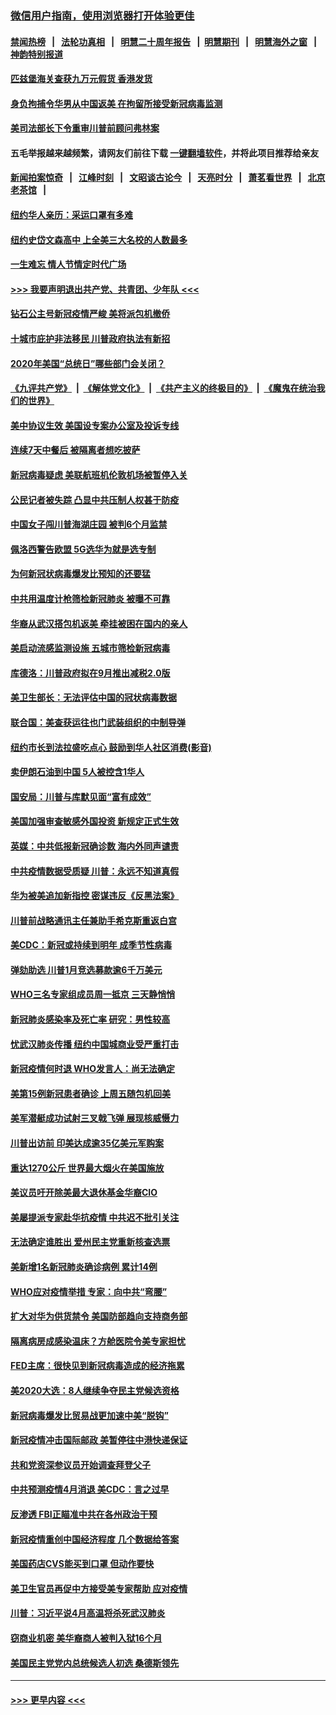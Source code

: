 ### [微信用户指南，使用浏览器打开体验更佳](https://github.com/gfw-breaker/banned-news1/blob/master/indexes/wechat-guide.md?t=0)
#### [禁闻热榜](热点新闻.md?t=0)  &nbsp;&nbsp;|&nbsp;&nbsp; [法轮功真相](https://github.com/gfw-breaker/truth/blob/master/README.md?t=0) &nbsp;&nbsp;|&nbsp;&nbsp; [明慧二十周年报告](https://github.com/gfw-breaker/mh-reports/blob/master/README.md?t=0) &nbsp;&nbsp;|&nbsp;&nbsp;[明慧期刊](https://github.com/gfw-breaker/mh-qikan) &nbsp;&nbsp;|&nbsp;&nbsp; [明慧海外之窗](https://github.com/gfw-breaker/mh-news/blob/master/README.md?t=0) &nbsp;&nbsp;|&nbsp;&nbsp; [神韵特别报道](https://github.com/gfw-breaker/mh-news/blob/master/shenyun.md?t=0)
#### [匹兹堡海关查获九万元假货 香港发货](../pages/nsc412/n11870716.md?t=02151944) 
#### [身负拘捕令华男从中国返美  在拘留所接受新冠病毒监测](../pages/nsc412/n11870710.md?t=02151944) 
#### [美司法部长下令重审川普前顾问弗林案](../pages/nsc412/n11870258.md?t=02151944) 
#### 五毛举报越来越频繁，请网友们前往下载 [一键翻墙软件](https://github.com/gfw-breaker/ssr-accounts)，并将此项目推荐给亲友
#### [新闻拍案惊奇](https://github.com/gfw-breaker/banned-news1/blob/master/pages/link4.md) &nbsp;&nbsp;|&nbsp;&nbsp; [江峰时刻](https://github.com/gfw-breaker/banned-news1/blob/master/pages/link4.md) &nbsp;&nbsp;|&nbsp;&nbsp; [文昭谈古论今](https://github.com/gfw-breaker/banned-news1/blob/master/pages/link4.md) &nbsp;&nbsp;|&nbsp;&nbsp; [天亮时分](https://github.com/gfw-breaker/banned-news1/blob/master/pages/link4.md) &nbsp;&nbsp;|&nbsp;&nbsp; [萧茗看世界](https://github.com/gfw-breaker/banned-news1/blob/master/pages/link4.md) &nbsp;&nbsp;|&nbsp;&nbsp; [北京老茶馆](https://github.com/gfw-breaker/banned-news1/blob/master/pages/link4.md) &nbsp;&nbsp;|&nbsp;&nbsp; 
#### [纽约华人亲历：采运口罩有多难](../pages/nsc412/n11870531.md?t=02151944) 
#### [纽约史岱文森高中  上全美三大名校的人数最多](../pages/nsc412/n11870557.md?t=02151944) 
#### [一生难忘 情人节情定时代广场](../pages/nsc412/n11870536.md?t=02151944) 
#### [>>> 我要声明退出共产党、共青团、少年队 <<<](https://github.com/begood0513/goodnews/blob/master/quit/letter.md) 
#### [钻石公主号新冠疫情严峻 美将派包机撤侨](../pages/nsc412/n11870505.md?t=02151944) 
#### [十城市庇护非法移民 川普政府执法有新招](../pages/nsc412/n11870410.md?t=02151944) 
#### [2020年美国“总统日”哪些部门会关闭？](../pages/nsc412/n11870148.md?t=02151944) 
#### [《九评共产党》](https://github.com/begood0513/9ping.md/blob/master/README.md) &nbsp;|&nbsp; [《解体党文化》](../../../../jtdwh.md/blob/master/README.md)  &nbsp;|&nbsp; [《共产主义的终极目的》](../../../../gczydzjmd.md/blob/master/README.md) &nbsp;|&nbsp; [《魔鬼在统治我们的世界》](../../../../mgztzwmdsj.md/blob/master/README.md) 
#### [美中协议生效 美国设专案办公室及投诉专线](../pages/nsc412/n11870266.md?t=02151944) 
#### [连续7天中餐后 被隔离者想吃披萨](../pages/nsc412/n11870243.md?t=02151944) 
#### [新冠病毒疑虑 美联航班机伦敦机场被暂停入关](../pages/nsc412/n11870015.md?t=02151944) 
#### [公民记者被失踪 凸显中共压制人权甚于防疫](../pages/nsc412/n11870042.md?t=02151944) 
#### [中国女子闯川普海湖庄园 被判6个月监禁](../pages/nsc412/n11869919.md?t=02151944) 
#### [佩洛西警告欧盟 5G选华为就是选专制](../pages/nsc412/n11869898.md?t=02151944) 
#### [为何新冠状病毒爆发比预知的还要猛](../pages/nsc412/n11869828.md?t=02151944) 
#### [中共用温度计枪筛检新冠肺炎 被曝不可靠](../pages/nsc412/n11869707.md?t=02151944) 
#### [华裔从武汉搭包机返美 牵挂被困在国内的亲人](../pages/nsc412/n11869711.md?t=02151944) 
#### [美启动流感监测设施 五城市筛检新冠病毒](../pages/nsc412/n11869689.md?t=02151944) 
#### [库德洛：川普政府拟在9月推出减税2.0版](../pages/nsc412/n11869627.md?t=02151944) 
#### [美卫生部长：无法评估中国的冠状病毒数据](../pages/nsc412/n11869301.md?t=02151944) 
#### [联合国：美查获运往也门武装组织的中制导弹](../pages/nsc412/n11868677.md?t=02151944) 
#### [纽约市长到法拉盛吃点心  鼓励到华人社区消费(影音)](../pages/nsc412/n11868197.md?t=02151944) 
#### [卖伊朗石油到中国  5人被控含1华人](../pages/nsc412/n11867988.md?t=02151944) 
#### [国安局：川普与库默见面“富有成效”](../pages/nsc412/n11867976.md?t=02151944) 
#### [美国加强审查敏感外国投资 新规定正式生效](../pages/nsc412/n11868041.md?t=02151944) 
#### [英媒：中共低报新冠确诊数 海内外同声谴责](../pages/nsc412/n11867421.md?t=02151944) 
#### [中共疫情数据受质疑 川普：永远不知道真假](../pages/nsc412/n11867195.md?t=02151944) 
#### [华为被美追加新指控 密谋违反《反黑法案》](../pages/nsc412/n11867191.md?t=02151944) 
#### [川普前战略通讯主任兼助手希克斯重返白宫](../pages/nsc412/n11867104.md?t=02151944) 
#### [美CDC：新冠或持续到明年 成季节性病毒](../pages/nsc412/n11867279.md?t=02151944) 
#### [弹劾助选 川普1月竞选募款逾6千万美元](../pages/nsc412/n11866950.md?t=02151944) 
#### [WHO三名专家组成员周一抵京 三天静悄悄](../pages/nsc412/n11866947.md?t=02151944) 
#### [新冠肺炎感染率及死亡率 研究：男性较高](../pages/nsc412/n11866956.md?t=02151944) 
#### [忧武汉肺炎传播 纽约中国城商业受严重打击](../pages/nsc412/n11866902.md?t=02151944) 
#### [新冠疫情何时退 WHO发言人：尚无法确定](../pages/nsc412/n11866864.md?t=02151944) 
#### [美第15例新冠患者确诊 上周五随包机回美](../pages/nsc412/n11866852.md?t=02151944) 
#### [美军潜艇成功试射三叉戟飞弹 展现核威慑力](../pages/nsc412/n11866046.md?t=02151944) 
#### [川普出访前 印美达成逾35亿美元军购案](../pages/nsc412/n11865444.md?t=02151944) 
#### [重达1270公斤 世界最大烟火在美国施放](../pages/nsc412/n11865198.md?t=02151944) 
#### [美议员吁开除美最大退休基金华裔CIO](../pages/nsc412/n11865230.md?t=02151944) 
#### [美屡提派专家赴华抗疫情 中共迟不批引关注](../pages/nsc412/n11864719.md?t=02151944) 
#### [无法确定谁胜出 爱州民主党重新核查选票](../pages/nsc412/n11864830.md?t=02151944) 
#### [美新增1名新冠肺炎确诊病例 累计14例](../pages/nsc412/n11864893.md?t=02151944) 
#### [WHO应对疫情举措 专家：向中共“弯腰”](../pages/nsc412/n11864727.md?t=02151944) 
#### [扩大对华为供货禁令 美国防部趋向支持商务部](../pages/nsc412/n11864773.md?t=02151944) 
#### [隔离病房成感染温床？方舱医院令美专家担忧](../pages/nsc412/n11864575.md?t=02151944) 
#### [FED主席：很快见到新冠病毒造成的经济拖累](../pages/nsc412/n11864507.md?t=02151944) 
#### [美2020大选：8人继续争夺民主党候选资格](../pages/nsc412/n11864327.md?t=02151944) 
#### [新冠病毒爆发比贸易战更加速中美“脱钩”](../pages/nsc412/n11864470.md?t=02151944) 
#### [新冠疫情冲击国际邮政 美暂停往中港快递保证](../pages/nsc412/n11864207.md?t=02151944) 
#### [共和党资深参议员开始调查拜登父子](../pages/nsc412/n11863984.md?t=02151944) 
#### [中共预测疫情4月消退 美CDC：言之过早](../pages/nsc412/n11864310.md?t=02151944) 
#### [反渗透 FBI正瞄准中共在各州政治干预](../pages/nsc412/n11864300.md?t=02151944) 
#### [新冠疫情重创中国经济程度 几个数据给答案](../pages/nsc412/n11864203.md?t=02151944) 
#### [美国药店CVS能买到口罩 但动作要快](../pages/nsc412/n11862438.md?t=02151944) 
#### [美卫生官员再促中方接受美专家帮助 应对疫情](../pages/nsc412/n11864043.md?t=02151944) 
#### [川普：习近平说4月高温将杀死武汉肺炎](../pages/nsc412/n11860814.md?t=02151944) 
#### [窃商业机密 美华裔商人被判入狱16个月](../pages/nsc412/n11863911.md?t=02151944) 
#### [美国民主党党内总统候选人初选 桑德斯领先](../pages/nsc412/n11863475.md?t=02151944) 

----
#### [ >>> 更早内容 <<< ](../indexes/nsc412-earlier.md)
